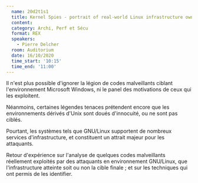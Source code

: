 ```yaml
---
  name: 20d2t1s1
  title: Kernel Spies - portrait of real-world Linux infrastructure ownage
  content:
  category: Archi, Perf et Sécu
  format: REX
  speakers: 
    - Pierre Delcher
  room: Auditorium
  date: 16/10/2020
  time_start: '10:15'
  time_end: '11:00'
---
```

Il n'est plus possible d'ignorer la légion de codes malveillants ciblant l'environnement Microsoft Windows, ni le panel des motivations de ceux qui les exploitent. 

Néanmoins, certaines légendes tenaces prétendent encore que les environnements dérivés d'Unix sont doués d'innocuité, ou ne sont pas ciblés.

Pourtant, les systèmes tels que GNU/Linux supportent de nombreux services d'infrastructure, et constituent un attrait majeur pour les attaquants. 

Retour d'expérience sur l'analyse de quelques codes malveillants réellement exploités par des attaquants en environnement GNU/Linux, que l'infrastructure atteinte soit ou non la cible finale ; et sur les techniques qui ont permis de les identifier.